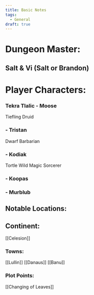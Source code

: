 ```yaml
---
title: Basic Notes
tags:
  - General
draft: true
---
```

# Dungeon Master:
## Salt & Vi (Salt or Brandon)


# Player Characters: 

### Tekra Tlalic - Moose
Tiefling Druid

### - Tristan
Dwarf Barbarian 

### - Kodiak
Tortle Wild Magic Sorcerer

### - Koopas

### - Murblub


## Notable Locations:

## Continent:
[[Celesion]]

### Towns:
[[Lullin]]
[[Danaus]]
[[Banu]]

### Plot Points:
[[Changing of Leaves]]
